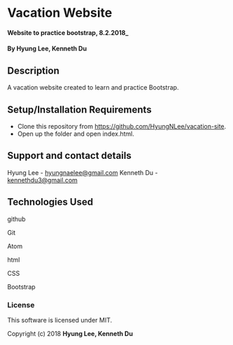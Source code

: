 # Vacation Website

#### Website to practice bootstrap, 8.2.2018_

#### By Hyung Lee, Kenneth Du

## Description

A vacation website created to learn and practice Bootstrap.

## Setup/Installation Requirements

* Clone this repository from https://github.com/HyungNLee/vacation-site.
* Open up the folder and open index.html.

## Support and contact details

Hyung Lee - hyungnaelee@gmail.com
Kenneth Du - kennethdu3@gmail.com

## Technologies Used

github

Git

Atom

html

CSS

Bootstrap

### License

This software is licensed under MIT.

Copyright (c) 2018 **Hyung Lee, Kenneth Du**
